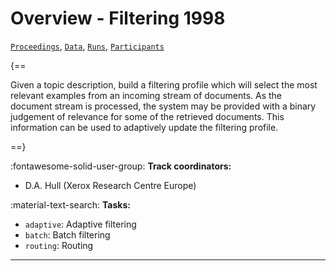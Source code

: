 # Overview - Filtering 1998

[`Proceedings`](./proceedings.md), [`Data`](./data.md), [`Runs`](./runs.md), [`Participants`](./participants.md)

{==

Given a topic description, build a filtering profile which will select the most relevant examples from an incoming stream of documents. As the document stream is processed, the system may be provided with a binary judgement of relevance for some of the retrieved documents. This information can be used to adaptively update the filtering profile.

==}

:fontawesome-solid-user-group: **Track coordinators:**

- D.A. Hull (Xerox Research Centre Europe) 

:material-text-search: **Tasks:**

- `adaptive`: Adaptive filtering 
- `batch`: Batch filtering 
- `routing`: Routing 



---


